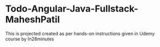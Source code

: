 # Todo-Angular-Java-Fullstack-MaheshPatil
This is projected created as per hands-on instructions given in Udemy course by In28minutes
